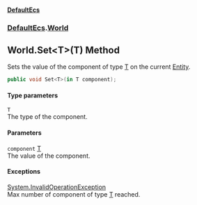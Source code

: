 #### [DefaultEcs](DefaultEcs.md 'DefaultEcs')
### [DefaultEcs](DefaultEcs.md#DefaultEcs 'DefaultEcs').[World](World.md 'DefaultEcs.World')
## World.Set&lt;T&gt;(T) Method
Sets the value of the component of type [T](World_Set_T_(T).md#DefaultEcs_World_Set_T_(T)_T 'DefaultEcs.World.Set&lt;T&gt;(T).T') on the current [Entity](Entity.md 'DefaultEcs.Entity').  
```csharp
public void Set<T>(in T component);
```
#### Type parameters
<a name='DefaultEcs_World_Set_T_(T)_T'></a>
`T`  
The type of the component.
  
#### Parameters
<a name='DefaultEcs_World_Set_T_(T)_component'></a>
`component` [T](World_Set_T_(T).md#DefaultEcs_World_Set_T_(T)_T 'DefaultEcs.World.Set&lt;T&gt;(T).T')  
The value of the component.
  
#### Exceptions
[System.InvalidOperationException](https://docs.microsoft.com/en-us/dotnet/api/System.InvalidOperationException 'System.InvalidOperationException')  
Max number of component of type [T](World_Set_T_(T).md#DefaultEcs_World_Set_T_(T)_T 'DefaultEcs.World.Set&lt;T&gt;(T).T') reached.
